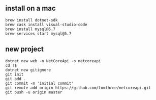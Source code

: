 ## install on a mac
    brew install dotnet-sdk
    brew cask install visual-studio-code
    brew install mysql@5.7
    brew services start mysql@5.7

## new project
    dotnet new web -n NetCoreApi -o netcoreapi
    cd !$
    dotnet new gitignore
    git init
    git add .
    git commit -m 'initial commit'
    git remote add origin https://github.com/tomthree/netcoreapi.git
    git push -u origin master
